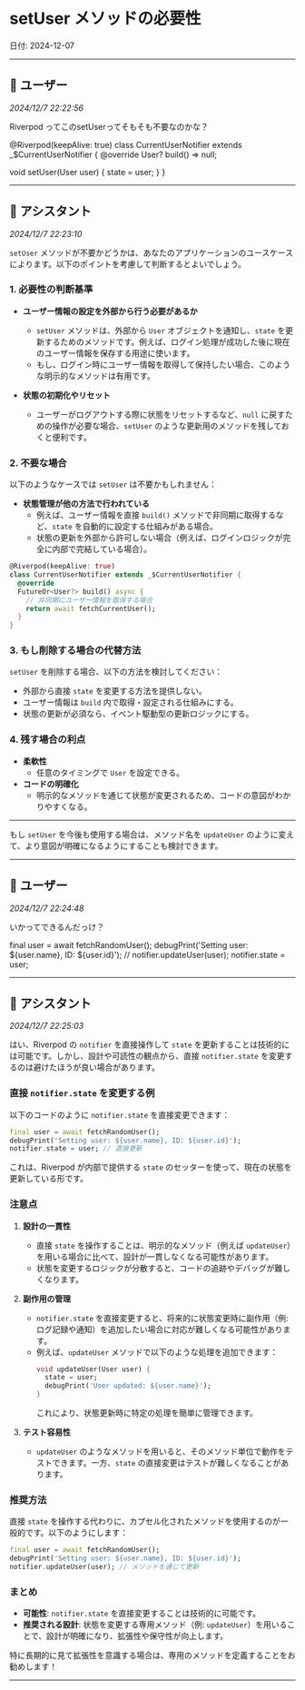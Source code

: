 # setUser メソッドの必要性

日付: 2024-12-07

---

## 👤 ユーザー
*2024/12/7 22:22:56*

Riverpod ってこのsetUserってそもそも不要なのかな？

@Riverpod(keepAlive: true)
class CurrentUserNotifier extends \_$CurrentUserNotifier {
  @override
  User? build() =&gt; null;

  void setUser(User user) {
    state = user;
  }
}

---

## 🤖 アシスタント
*2024/12/7 22:23:10*

`setUser` メソッドが不要かどうかは、あなたのアプリケーションのユースケースによります。以下のポイントを考慮して判断するとよいでしょう。

### **1. 必要性の判断基準**
- **ユーザー情報の設定を外部から行う必要があるか**
  - `setUser` メソッドは、外部から `User` オブジェクトを通知し、`state` を更新するためのメソッドです。例えば、ログイン処理が成功した後に現在のユーザー情報を保存する用途に使います。
  - もし、ログイン時にユーザー情報を取得して保持したい場合、このような明示的なメソッドは有用です。

- **状態の初期化やリセット**
  - ユーザーがログアウトする際に状態をリセットするなど、`null` に戻すための操作が必要な場合、`setUser` のような更新用のメソッドを残しておくと便利です。

### **2. 不要な場合**
以下のようなケースでは `setUser` は不要かもしれません：
- **状態管理が他の方法で行われている**
  - 例えば、ユーザー情報を直接 `build()` メソッドで非同期に取得するなど、`state` を自動的に設定する仕組みがある場合。
  - 状態の更新を外部から許可しない場合（例えば、ログインロジックが完全に内部で完結している場合）。

```dart
@Riverpod(keepAlive: true)
class CurrentUserNotifier extends _$CurrentUserNotifier {
  @override
  FutureOr<User?> build() async {
    // 非同期にユーザー情報を取得する場合
    return await fetchCurrentUser();
  }
}
```

### **3. もし削除する場合の代替方法**
`setUser` を削除する場合、以下の方法を検討してください：
- 外部から直接 `state` を変更する方法を提供しない。
- ユーザー情報は `build` 内で取得・設定される仕組みにする。
- 状態の更新が必須なら、イベント駆動型の更新ロジックにする。

### **4. 残す場合の利点**
- **柔軟性**
  - 任意のタイミングで `User` を設定できる。
- **コードの明確化**
  - 明示的なメソッドを通じて状態が変更されるため、コードの意図がわかりやすくなる。

---

もし `setUser` を今後も使用する場合は、メソッド名を `updateUser` のように変えて、より意図が明確になるようにすることも検討できます。

---

## 👤 ユーザー
*2024/12/7 22:24:48*

いかってできるんだっけ？

final user = await fetchRandomUser();
              debugPrint('Setting user: ${user.name}, ID: ${user.id}');
//               notifier.updateUser(user);
              notifier.state = user;

---

## 🤖 アシスタント
*2024/12/7 22:25:03*

はい、Riverpod の `notifier` を直接操作して `state` を更新することは技術的には可能です。しかし、設計や可読性の観点から、直接 `notifier.state` を変更するのは避けたほうが良い場合があります。

### **直接 `notifier.state` を変更する例**
以下のコードのように `notifier.state` を直接変更できます：

```dart
final user = await fetchRandomUser();
debugPrint('Setting user: ${user.name}, ID: ${user.id}');
notifier.state = user; // 直接更新
```

これは、Riverpod が内部で提供する `state` のセッターを使って、現在の状態を更新している形です。

### **注意点**
1. **設計の一貫性**
   - 直接 `state` を操作することは、明示的なメソッド（例えば `updateUser`）を用いる場合に比べて、設計が一貫しなくなる可能性があります。
   - 状態を変更するロジックが分散すると、コードの追跡やデバッグが難しくなります。

2. **副作用の管理**
   - `notifier.state` を直接変更すると、将来的に状態変更時に副作用（例: ログ記録や通知）を追加したい場合に対応が難しくなる可能性があります。
   - 例えば、`updateUser` メソッドで以下のような処理を追加できます：
     ```dart
     void updateUser(User user) {
       state = user;
       debugPrint('User updated: ${user.name}');
     }
     ```
     これにより、状態更新時に特定の処理を簡単に管理できます。

3. **テスト容易性**
   - `updateUser` のようなメソッドを用いると、そのメソッド単位で動作をテストできます。一方、`state` の直接変更はテストが難しくなることがあります。

### **推奨方法**
直接 `state` を操作する代わりに、カプセル化されたメソッドを使用するのが一般的です。以下のようにします：

```dart
final user = await fetchRandomUser();
debugPrint('Setting user: ${user.name}, ID: ${user.id}');
notifier.updateUser(user); // メソッドを通じて更新
```

### **まとめ**
- **可能性**: `notifier.state` を直接変更することは技術的に可能です。
- **推奨される設計**: 状態を変更する専用メソッド（例: `updateUser`）を用いることで、設計が明確になり、拡張性や保守性が向上します。

特に長期的に見て拡張性を意識する場合は、専用のメソッドを定義することをお勧めします！

---

